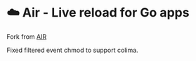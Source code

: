 # :cloud: Air - Live reload for Go apps

 Fork from [AIR](https://github.com/air-verse/air)

 Fixed filtered event chmod to support colima.